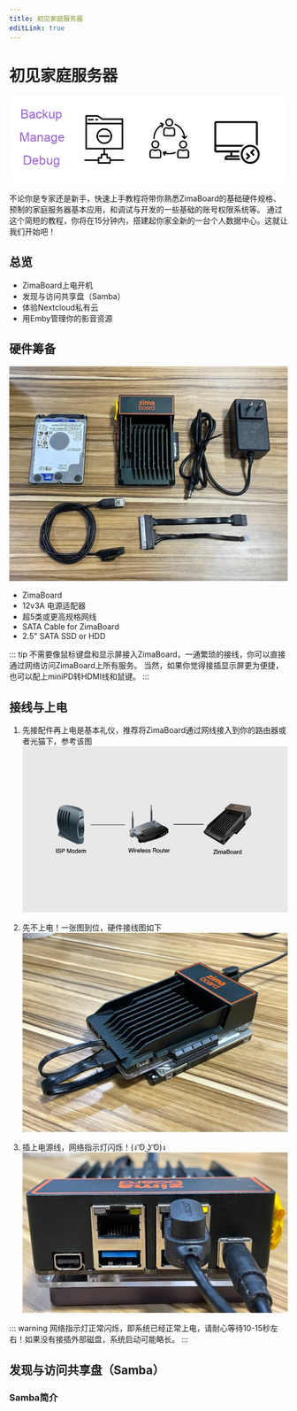 ```yaml
---
title: 初见家庭服务器
editLink: true
---
```


# 初见家庭服务器

![zimaboard-get-started](./images/hero-image-get-started.png)

不论你是专家还是新手，快速上手教程将带你熟悉ZimaBoard的基础硬件规格、预制的家庭服务器基本应用，和调试与开发的一些基础的账号权限系统等。
通过这个简短的教程，你将在15分钟内，搭建起你家全新的一台个人数据中心。这就让我们开始吧！

## 总览

- ZimaBoard上电开机
- 发现与访问共享盘（Samba）
- 体验Nextcloud私有云
- 用Emby管理你的影音资源

## 硬件筹备

![zimaboard power on hardware list](./images/get-started-hardware-list.jpg)

<!-- <p style="text-align: center;" >
  <img src="/images/ZimaBoard/product_1.png" style="max-width: 33%; max-height: 200px;" />
  <img src="/images/Accessories/12V-3A-Power-Adapter-1.jpg" style="max-width: 33%; max-height: 200px;" />
  <img src="/images/Accessories/Cat5e-Ethernet-Cable-1.jpg" style="max-width: 33%; max-height: 200px;" />
</p> -->

- ZimaBoard 
- 12v3A 电源适配器
- 超5类或更高规格网线
- SATA Cable for ZimaBoard
- 2.5" SATA SSD or HDD

::: tip
不需要像鼠标键盘和显示屏接入ZimaBoard，一通繁琐的接线，你可以直接通过网络访问ZimaBoard上所有服务。
当然，如果你觉得接插显示屏更为便捷，也可以配上miniPD转HDMI线和鼠键。
:::

## 接线与上电

1. 先接配件再上电是基本礼仪，推荐将ZimaBoard通过网线接入到你的路由器或者光猫下，参考该图
![ethernet connection guide](./images/eth-connection.jpeg)

2. 先不上电！一张图到位，硬件接线图如下
![SATA and Ethernet Connection](./images/get-started-eth-connection.jpg)

3. 插上电源线，网络指示灯闪烁！(ง ͡ʘ ͜ʖ ͡ʘ)ง
![Power On](./images/get-started-power-on.jpg)

::: warning
网络指示灯正常闪烁，即系统已经正常上电，请耐心等待10-15秒左右！如果没有接插外部磁盘，系统启动可能略长。
:::

## 发现与访问共享盘（Samba）

### Samba简介

